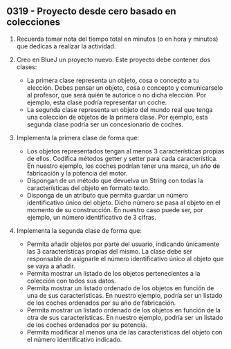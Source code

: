 ## 0319 - Proyecto desde cero basado en colecciones

1. Recuerda tomar nota del tiempo total en minutos (o en hora y minutos) que dedicas a realizar la actividad.

2. Creo en BlueJ un proyecto nuevo. Este proyecto debe contener dos clases:

    * La primera clase representa un objeto, cosa o concepto a tu elección. Debes pensar un objeto, cosa o concepto y comunicarselo al profesor, que será quién te autorice o no dicha elección. Por ejemplo, esta clase podría representar un coche.
    * La segunda clase representa un objeto del mundo real que tenga una colección de objetos de la primera clase. Por ejemplo, esta segunda clase podría ser un concesionario de coches.
  
3. Implementa la primera clase de forma que:

    * Los objetos representados tengan al menos 3 características propias de ellos. Codifica métodos getter y setter para cada característica. En nuestro ejemplo, los coches podrían tener una marca, un año de fabricación y la potencia del motor.
    * Dispongan de un método que devuelva un String con todas la características del objeto en formato texto.
    * Disponga de un atributo que permita guardar un número identificativo único del objeto. Dicho número se pasa al objeto en el momento de su construcción. En nuestro caso puede ser, por ejemplo, un número identificativo de 3 cifras.

4. Implementa la segunda clase de forma que:

    * Permita añadir objetos por parte del usuario, indicando únicamente las 3 características propias del mismo. La clase debe ser responsable de asignarle el número identificativo único al objeto que se vaya a añadir.
    * Permita mostrar un listado de los objetos pertenecientes a la colección con todos sus datos. 
    * Permita mostrar un listado ordenado de los objetos en función de una de sus características. En nuestro ejemplo, podría ser un listado de los coches ordenados por su año de fabricación.
    * Permita mostrar un listado ordenado de los objetos en función de la otra de sus características. En nuestro ejemplo, podría ser un listado de los coches ordenados por su potencia.    
    * Permita modificar al menos una de las características del objeto con el número identificativo indicado.

